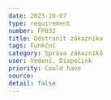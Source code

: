 ```yaml
---
date: 2023-10-07
type: requirement
number: FP032
title: Odstranit zákazníka
tags: Funkční
category: Správa zákazníků
user: Vedení, Dispečink
priority: Could have
source: 
detail: false
---
```


